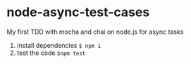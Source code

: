 # node-async-test-cases
My first TDD with mocha and chai on node.js for async tasks

1. install dependencies `$ npm i`
2. test the code `$npm test`
